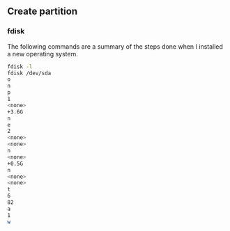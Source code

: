 ## Create partition

### fdisk

The following commands are a summary of the steps done when I installed a new operating system.

```bash
fdisk -l
fdisk /dev/sda
o
n
p
1
<none>
+3.6G
n
e
2
<none>
<none>
n
<none>
+0.5G
n
<none>
<none>
t
6
82
a
1
w
```

